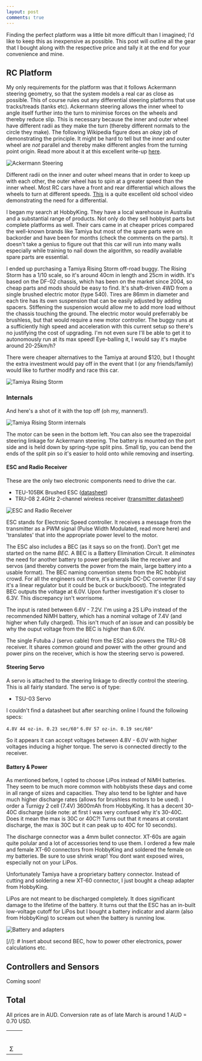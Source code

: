 ```yaml
---
layout: post
comments: true
---
```


Finding the perfect platform was a little bit more difficult than I imagined; I'd like to keep this as inexpensive as possible. This post will outline all the gear that I bought along with the respective price and tally it at the end for your convenience and mine.

##  RC Platform

My only requirements for the platform was that it follows Ackermann steering geometry, so that the system models a real car as close as possible. This of course rules out any differential steering platforms that use tracks/treads (tanks etc). Ackermann steering allows the inner wheel to angle itself further into the turn to minimise forces on the wheels and thereby reduce slip. This is necessary because the inner and outer wheel have different radii as they make the turn (thereby different normals to the circle they make). The following Wikipedia figure does an *okay* job of demonstrating the principle. It might be hard to tell but the inner and outer wheel are *not* parallel and thereby make different angles from the turning point origin. Read more about it at this excellent write-up [here](http://www.me.ua.edu/me364/PDF/Steering_Ackerman.pdf).

![Ackermann Steering](https://upload.wikimedia.org/wikipedia/commons/thumb/a/a0/Ackermann_turning.svg/2000px-Ackermann_turning.svg.png)

Different radii on the inner and outer wheel means that in order to keep up with each other, the outer wheel has to spin at a greater speed than the inner wheel. Most RC cars have a front and rear differential which allows the wheels to turn at different speeds. [This](https://youtu.be/K4JhruinbWc?t=1m50s) is a quite excellent old school video demonstrating the need for a differential.

I began my search at HobbyKing. They have a local warehouse in Australia and a substantial range of products. Not only do they sell hobbyist parts but complete platforms as well. Their cars came in at cheaper prices compared the well-known brands like Tamiya but most of the spare parts were on backorder and have been for months (check the comments on the parts). It doesn't take a genius to figure out that this car will run into many walls especially while training to nail down the algorithm, so readily available spare parts are essential.

I ended up purchasing a Tamiya Rising Storm off-road buggy. The Rising Storm has a 1/10 scale, so it's around 40cm in length and 25cm in width. It's based on the DF-02 chassis, which has been on the market since 2004, so cheap parts and mods should be easy to find. It's shaft-driven 4WD from a single brushed electric motor (type 540). Tires are 86mm in diameter and each tire has its own suspension that can be easily adjusted by adding spacers. Stiffening the suspension would allow me to add more load without the chassis touching the ground. The electric motor would preferrably be brushless, but that would require a new motor controller. The buggy runs at a sufficiently high speed and acceleration with this current setup so there's no justifying the cost of upgrading. I'm not even sure I'll be able to get it to autonomously run at its max speed! Eye-balling it, I would say it's maybe around 20-25km/h?

There were cheaper alternatives to the Tamiya at around $120, but I thought the extra investment would pay off in the event that I (or any friends/family) would like to further modify and race this car.

![Tamiya Rising Storm](/images/platform_full.jpg)

### Internals

And here's a shot of it with the top off (oh my, manners!).

![Tamiya Rising Storm internals](/images/platform_top.jpg)

The motor can be seen in the bottom left. You can also see the trapezoidal steering linkage for Ackermann steering. The battery is mounted on the port side and is held down by spring-type split pins. Small tip, you can bend the ends of the split pin so it's easier to hold onto while removing and inserting.

#### ESC and Radio Receiver

These are the only two electronic components need to drive the car.

- TEU-105BK Brushed ESC ([datasheet](https://www.tamiyausa.com/pdf/manuals/45055ml.pdf))
- TRU-08 2.4GHz 2-channel wireless receiver ([transmitter datasheet](http://www.tamiya.com/japan/download/rcmanual/45053.pdf))

![ESC and Radio Receiver](/images/platform_esc.jpg)

ESC stands for Electronic Speed controller. It receives a message from the transmitter as a PWM signal (Pulse Width Modulated, read more here) and 'translates' that into the appropriate power level to the motor. 

The ESC also includes a BEC (as it says so on the front). Don't get me started on the name *BEC*. A BEC is a Battery Elimination Circuit. It *eliminates* the need for another battery to power peripherals like the receiver and servos (and thereby converts the power from the main, large battery into a usable format). The BEC naming convention stems from the RC hobbyist crowd. For all the engineers out there, it's a simple DC-DC converter (I'd say it's a linear regulator but it could be buck or buck/boost). The integrated BEC outputs the voltage at 6.0V. Upon further investigation it's closer to 6.3V. This discrepancy isn't worrisome. 

The input is rated between 6.6V - 7.2V. I'm using a 2S LiPo instead of the recommended NiMH battery, which has a nominal voltage of 7.4V (and higher when fully charged). This isn't much of an issue and can possibly be why the ouput voltage from the BEC is higher than 6.0V.

The single Futuba J (servo cable) from the ESC also powers the TRU-08 receiver. It shares common ground and power with the other ground and power pins on the receiver, which is how the steering servo is powered. 

#### Steering Servo

A servo is attached to the steering linkage to directly control the steering. This is all fairly standard. The servo is of type:

- TSU-03 Servo

I couldn't find a datasheet but after searching online I found the following specs:

`4.8V 44 oz-in. 0.23 sec/60°`
`6.0V 57 oz-in. 0.19 sec/60°`

So it appears it can accept voltages between 4.8V - 6.0V with higher voltages inducing a higher torque. The servo is connected directly to the receiver.

#### Battery & Power

As mentioned before, I opted to choose LiPos instead of NiMH batteries. They seem to be much more common with hobbyists these days and come in all range of sizes and capacities. They also tend to be lighter and have much higher discharge rates (allows for brushless motors to be used). I order a Turnigy 2 cell (7.4V) 3600mAh from HobbyKing. It has a decent 30-40C discharge (side note: at first I was very confused why it's 30-40C. Does it mean the max is 30C or 40C?! Turns out that it means at constant discharge, the max is 30C but it can peak up to 40C for 10 seconds).

The discharge connector was a 4mm bullet connector. XT-60s are again quite polular and a lot of accessories tend to use them. I ordered a few male and female XT-60 connectors from HobbyKing and soldered the female on my batteries. Be sure to use shrink wrap! You dont want exposed wires, especially not on your LiPos.

Unfortunately Tamiya have a proprietary battery connector. Instead of cutting and soldering a new XT-60 connector, I just bought a cheap adapter from HobbyKing.

LiPos are not meant to be discharged completely. It does significant damage to the lifetime of the battery. It turns out that the ESC has an in-built low-voltage cutoff for LiPos but I bought a battery indicator and alarm (also from HobbyKing) to scream out when the battery is running low.

![Battery and adapters](/images/platform_battery.jpg)

[//]: # Insert about second BEC, how to power other electronics, power calculations etc.



## Controllers and Sensors

Coming soon!



## Total

All prices are in AUD. Conversion rate as of late March is around 1 AUD = 0.70 USD.

|      |      |
| :--- | ---- |
|      |      |
|      |      |
|      |      |
|      |      |
|      |      |
|      |      |
| Σ    |      |